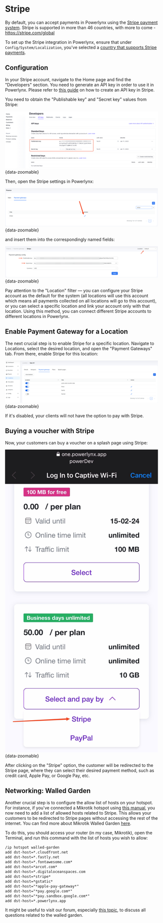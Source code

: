 # Stripe

By default, you can accept payments in Powerlynx using the [Stripe payment system](https://stripe.com/). Stripe is supported in more than 46 countries, with more to come - https://stripe.com/global

To set up the Stripe integration in Powerlynx, ensure that under `Config/System/Localization`, you've selected a [country that supports Stripe payments](https://stripe.com/global).

## Configuration

In your Stripe account, navigate to the Home page and find the "Developers" section. You need to generate an API key in order to use it in Powerlynx. Please refer to [this guide](https://docs.stripe.com/keys) on how to create an API key in Stripe.

You need to obtain the "Publishable key" and "Secret key" values from Stripe:

![Stripe API key](images/stripe_api_key.png){data-zoomable}

Then, open the Stripe settings in Powerlynx:

![Stripe open](images/payment_gateway_edit.png){data-zoomable}

and insert them into the correspondingly named fields:

![Stripe config](images/stripe_edit.png){data-zoomable}

Pay attention to the "Location" filter — you can configure your Stripe account as the default for the system (all locations will use this account which means all payments collected on all locations will go to this account), or you can select a specific location and link your account only with that location. Using this method, you can connect different Stripe accounts to different locations in Powerlynx.

## Enable Payment Gateway for a Location

The next crucial step is to enable Stripe for a specific location. Navigate to Locations, select the desired location, and open the "Payment Gateways" tab. From there, enable Stripe for this location:

![Stripe enable](images/enable_for_location.png){data-zoomable}

If it's disabled, your clients will not have the option to pay with Stripe.

## Buying a voucher with Stripe

Now, your customers can buy a voucher on a splash page using Stripe:

![Stripe payment](images/splash_page_stripe.jpeg){data-zoomable}

After clicking on the "Stripe" option, the customer will be redirected to the Stripe page, where they can select their desired payment method, such as credit card, Apple Pay, or Google Pay, etc.

## Networking: Walled Garden

Another crucial step is to configure the allow list of hosts on your hotspot. For instance, if you've connected a Mikrotik hotspot using [this manual](https://docs.powerlynx.app/networking/mikrotik.html), you now need to add a list of allowed hosts related to Stripe. This allows your customers to be redirected to Stripe pages without accessing the rest of the internet. You can find more about Mikrotik Walled Garden [here](https://wiki.mikrotik.com/wiki/Manual:IP/Hotspot/Walled_Garden).

To do this, you should access your router (in my case, Mikrotik), open the Terminal, and run this command with the list of hosts you wish to allow:

```
/ip hotspot walled-garden
add dst-host=*.cloudfront.net
add dst-host=*.fastly.net
add dst-host=*.fontawesome.com*
add dst-host=*arcot.com*
add dst-host=*.digitaloceanspaces.com
add dst-host=*stripe*
add dst-host=*gstatic*
add dst-host="*apple-pay-gateway*"
add dst-host="*pay.google.com*"
add dst-host="*pay.sandbox.google.com*"
add dst-host=*.powerlynx.app
```

It might be useful to visit our forum, especially [this topic](https://forum.powerlynx.app/t/mikrotik-walled-garden/19), to discuss all questions related to the walled garden.
